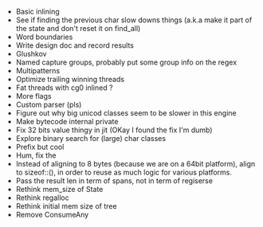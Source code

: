 - Basic inlining
- See if finding the previous char slow downs things (a.k.a make it part of the state and don't reset it on find_all)
- Word boundaries
- Write design doc and record results
- Glushkov
- Named capture groups, probably put some group info on the regex
- Multipatterns
- Optimize trailing winning threads
- Fat threads with cg0 inlined ?
- More flags
- Custom parser (pls)
- Figure out why big unicod classes seem to be slower in this engine
- Make bytecode internal private
- Fix 32 bits value thingy in jit (OKay I found the fix I'm dumb)
- Explore binary search for (large) char classes
- Prefix but cool
- Hum, fix the
- Instead of aligning to 8 bytes (because we are on a 64bit platform), align
  to sizeof::<usize>(), in order to reuse as much logic for various platforms.
- Pass the result len in term of spans, not in term of regiserse
- Rethink mem_size of State
- Rethink regalloc
- Rethink initial mem size of tree
- Remove ConsumeAny
